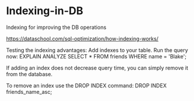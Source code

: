 # Indexing-in-DB
Indexing for improving the DB operations 

https://dataschool.com/sql-optimization/how-indexing-works/

Testing the indexing advantages:
Add indexes to your table.
Run the query now:
EXPLAIN ANALYZE SELECT * FROM friends WHERE name = 'Blake';

If adding an index does not decrease query time, you can simply remove it from the database.

To remove an index use the DROP INDEX command: DROP INDEX friends_name_asc;
